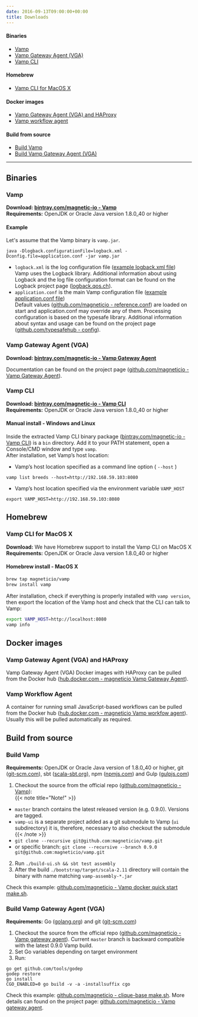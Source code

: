 ```yaml
---
date: 2016-09-13T09:00:00+00:00
title: Downloads
---
```


#### Binaries
* [Vamp](#vamp)
* [Vamp Gateway Agent (VGA)](#vamp-gateway-agent-vga)
* [Vamp CLI](#vamp-cli)

#### Homebrew
* [Vamp CLI for MacOS X](#vamp-cli-for-macos-x)

#### Docker images
* [Vamp Gateway Agent (VGA) and HAProxy](#vamp-gateway-agent-vga-and-haproxy)
* [Vamp workflow agent](#vamp-workflow-agent)

#### Build from source
* [Build Vamp](#build-vamp)
* [Build Vamp Gateway Agent (VGA)](#build-vamp-gateway-agent-vga)
  
-----------

## Binaries

### Vamp
**Download: [bintray.com/magnetic-io - Vamp](https://bintray.com/magnetic-io/downloads/vamp/view)**  
**Requirements:** OpenJDK or Oracle Java version 1.8.0_40 or higher

#### Example
Let's assume that the Vamp binary is `vamp.jar`.
```
java -Dlogback.configurationFile=logback.xml -Dconfig.file=application.conf -jar vamp.jar
```

* `logback.xml` is the log configuration file ([example logback.xml file](https://github.com/magneticio/vamp-docker/blob/master/quick-start/logback.xml))  
Vamp uses the Logback library. Additional information about using Logback and the log file configuration format can be found on the Logback project page ([logback.qos.ch](http://logback.qos.ch/)). 
* `application.conf` is the main Vamp configuration file ([example application.conf file](https://github.com/magneticio/vamp-docker/blob/master/quick-start/application.conf))  
Default values ([github.com/magneticio - reference.conf](https://github.com/magneticio/vamp/blob/master/bootstrap/src/main/resources/reference.conf)) are loaded on start and application.conf may override any of them.
Processing configuration is based on the typesafe library. Additional information about syntax and usage can be found on the project page ([github.com/typesafehub - config](https://github.com/typesafehub/config)). 

### Vamp Gateway Agent (VGA)

**Download: [bintray.com/magnetic-io - Vamp Gateway Agent](https://bintray.com/magnetic-io/downloads/vamp-gateway-agent/view)**

Documentation can be found on the project page ([github.com/magneticio - Vamp Gateway Agent](https://github.com/magneticio/vamp-gateway-agent)). 
### Vamp CLI

**Download: [bintray.com/magnetic-io - Vamp CLI](https://bintray.com/magnetic-io/downloads/vamp-cli/view)**  
**Requirements:** OpenJDK or Oracle Java version 1.8.0_40 or higher

#### Manual install - Windows and Linux
Inside the extracted Vamp CLI binary package ([bintray.com/magnetic-io - Vamp CLI](https://bintray.com/magnetic-io/downloads/vamp-cli/view)) is a `bin` directory. Add it to your PATH statement, open a Console/CMD window and type `vamp`.  
After installation, set Vamp’s host location:

* Vamp’s host location specified as a command line option ( `--host` )

```
vamp list breeds --host=http://192.168.59.103:8080
```

* Vamp’s host location specified via the environment variable `VAMP_HOST`

```
export VAMP_HOST=http://192.168.59.103:8080
```

## Homebrew
### Vamp CLI for MacOS X
**Download:** We have Homebrew support to install the Vamp CLI on MacOS X  
**Requirements:** OpenJDK or Oracle Java version 1.8.0_40 or higher  

#### Homebrew install - MacOS X

```bash
brew tap magneticio/vamp
brew install vamp
```

After installation, check if everything is properly installed with `vamp version`, then export the location of the Vamp host and check that the CLI can talk to Vamp:
```bash
export VAMP_HOST=http://localhost:8080
vamp info
```

## Docker images

### Vamp Gateway Agent (VGA) and HAProxy
Vamp Gateway Agent (VGA) Docker images with HAProxy can be pulled from the Docker hub ([hub.docker.com - magneticio Vamp Gateway Agent](https://hub.docker.com/r/magneticio/vamp-gateway-agent/)).

### Vamp Workflow Agent
A container for running small JavaScript-based workflows can be pulled from the Docker hub ([hub.docker.com - magneticio Vamp workfow agent](https://hub.docker.com/r/magneticio/vamp-workflow-agent/)). 
Usually this will be pulled automatically as required.

## Build from source

### Build Vamp
**Requirements:** OpenJDK or Oracle Java version of 1.8.0_40 or higher, git ([git-scm.com](https://git-scm.com/)), sbt ([scala-sbt.org](http://www.scala-sbt.org/index.html)), npm ([npmjs.com](https://www.npmjs.com/)) and Gulp ([gulpjs.com](http://gulpjs.com/))

1. Checkout the source from the official repo ([github.com/magneticio - Vamp](https://github.com/magneticio/vamp)):   
  {{< note title="Note!" >}} 
  * `master` branch contains the latest released version (e.g. 0.9.0). Versions are tagged.
  * `vamp-ui` is a separate project added as a git submodule to Vamp (`ui` subdirectory) it is, therefore, necessary to also checkout the submodule  
  {{< /note >}}
  * `git clone --recursive git@github.com:magneticio/vamp.git`  
  * or specific branch: `git clone --recursive --branch 0.9.0 git@github.com:magneticio/vamp.git`


2. Run `./build-ui.sh && sbt test assembly`
2. After the build `./bootstrap/target/scala-2.11` directory will contain the binary with name matching `vamp-assembly-*.jar`

Check this example: [github.com/magneticio - Vamp docker quick start make.sh](https://github.com/magneticio/vamp-docker/blob/master/quick-start/make.sh).

### Build Vamp Gateway Agent (VGA)

**Requirements:** Go ([golang.org](https://golang.org/)) and git ([git-scm.com](https://git-scm.com/))

1. Checkout the source from the official repo ([github.com/magneticio - Vamp gateway agent](https://github.com/magneticio/vamp-gateway-agent)). Current `master` branch is backward compatible with the latest 0.9.0 Vamp build.
2. Set Go variables depending on target environment
3. Run:

```
go get github.com/tools/godep
godep restore
go install
CGO_ENABLED=0 go build -v -a -installsuffix cgo
```

Check this example: [github.com/magneticio - clique-base make.sh](https://github.com/magneticio/vamp-docker/blob/master/clique-base/make.sh). More details can found on the project page: [github.com/magneticio - Vamp gateway agent](https://github.com/magneticio/vamp-gateway-agent).